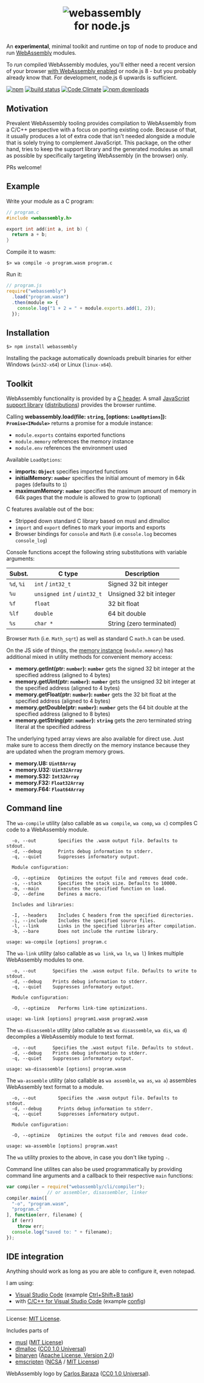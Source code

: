 <h1><p align="center"><img src="https://github.com/WebAssembly/web-assembly-logo/raw/master/dist/logo/web-assembly-logo-256px.png" alt="webassembly" /><br />for node.js</p></h1>

An **experimental**, minimal toolkit and runtime on top of node to produce and run [WebAssembly](http://webassembly.org) modules.

To *run* compiled WebAssembly modules, you'll either need a recent version of your browser [with WebAssembly enabled](http://caniuse.com/#feat=wasm) or node.js 8 - but you probably already know that. For development, node.js 6 upwards is sufficient.

[![npm](https://img.shields.io/npm/v/webassembly.svg)](https://www.npmjs.com/package/webassembly) [![build status](https://travis-ci.org/dcodeIO/webassembly.svg?branch=master)](https://travis-ci.org/dcodeIO/webassembly) [![Code Climate](https://codeclimate.com/github/dcodeIO/webassembly/badges/gpa.svg)](https://codeclimate.com/github/dcodeIO/webassembly) [![npm downloads](https://img.shields.io/npm/dm/webassembly.svg)](https://www.npmjs.com/package/webassembly)

Motivation
----------

Prevalent WebAssembly tooling provides compilation to WebAssembly from a C/C++ perspective with a focus on porting existing code. Because of that, it usually produces a lot of extra code that isn't needed alongside a module that is solely trying to complement JavaScript. This package, on the other hand, tries to keep the support library and the generated modules as small as possible by specifically targeting WebAssembly (in the browser) only.

PRs welcome!

Example
-------

Write your module as a C program:

```c
// program.c
#include <webassembly.h>

export int add(int a, int b) {
  return a + b;
}
```

Compile it to wasm:

```
$> wa compile -o program.wasm program.c
```

Run it:

```js
// program.js
require("webassembly")
  .load("program.wasm")
  .then(module => {
    console.log("1 + 2 = " + module.exports.add(1, 2));
  });
```

Installation
------------

```
$> npm install webassembly
```

Installing the package automatically downloads prebuilt binaries for either Windows (`win32-x64`) or Linux (`linux-x64`).

Toolkit
-------

WebAssembly functionality is provided by a [C header](https://github.com/dcodeIO/webassembly/blob/master/include/webassembly.h). A small [JavaScript support library](https://github.com/dcodeIO/webassembly/tree/master/src) ([distributions](https://github.com/dcodeIO/webassembly/tree/master/dist)) provides the browser runtime.

Calling **webassembly.load(file: `string`, [options: `LoadOptions`]): `Promise<IModule>`** returns a promise for a module instance:

* `module.exports` contains exported functions
* `module.memory` references the memory instance
* `module.env` references the environment used

Available `LoadOptions`:

* **imports: `Object`** specifies imported functions
* **initialMemory: `number`** specifies the initial amount of memory in 64k pages (defaults to `1`)
* **maximumMemory: `number`** specifies the maximum amount of memory in 64k pages that the module is allowed to grow to (optional)

C features available out of the box:

* Stripped down standard C library based on musl and dlmalloc
* `import` and `export` defines to mark your imports and exports
* Browser bindings for `console` and `Math` (i.e `console.log` becomes `console_log`)

Console functions accept the following string substitutions with variable arguments:

| Subst.     | C type                      | Description
|------------|-----------------------------|-------------------------
| `%d`, `%i` | `int` / `int32_t`           | Signed 32 bit integer
| `%u`       | `unsigned int` / `uint32_t` | Unsigned 32 bit integer
| `%f`       | `float`                     | 32 bit float
| `%lf`      | `double`                    | 64 bit double
| `%s`       | `char *`                    | String (zero terminated)

Browser `Math` (i.e. `Math_sqrt`) as well as standard C `math.h` can be used.

On the JS side of things, the [memory instance](https://developer.mozilla.org/en-US/docs/Web/JavaScript/Reference/Global_Objects/WebAssembly/Memory) (`module.memory`) has additional mixed in utility methods for convenient memory access:

* **memory.getInt(ptr: `number`): `number`** gets the signed 32 bit integer at the specified address (aligned to 4 bytes)
* **memory.getUint(ptr: `number`): `number`** gets the unsigned 32 bit integer at the specified address (aligned to 4 bytes)
* **memory.getFloat(ptr: `number`): `number`** gets the 32 bit float at the specified address (aligned to 4 bytes)
* **memory.getDouble(ptr: `number`): `number`** gets the 64 bit double at the specified address (aligned to 8 bytes)
* **memory.getString(ptr: `number`): `string`** gets the zero terminated string literal at the specified address

The underlying typed array views are also available for direct use. Just make sure to access them directly on the memory instance because they are updated when the program memory grows.

* **memory.U8: `Uint8Array`**
* **memory.U32: `Uint32Array`**
* **memory.S32: `Int32Array`**
* **memory.F32: `Float32Array`**
* **memory.F64: `Float64Array`**

Command line
------------

The `wa-compile` utility (also callable as `wa compile`, `wa comp`, `wa c`) compiles C code to a WebAssembly module.

```
  -o, --out        Specifies the .wasm output file. Defaults to stdout.
  -d, --debug      Prints debug information to stderr.
  -q, --quiet      Suppresses informatory output.

  Module configuration:

  -O, --optimize   Optimizes the output file and removes dead code.
  -s, --stack      Specifies the stack size. Defaults to 10000.
  -m, --main       Executes the specified function on load.
  -D, --define     Defines a macro.

  Includes and libraries:

  -I, --headers    Includes C headers from the specified directories.
  -i, --include    Includes the specified source files.
  -l, --link       Links in the specified libraries after compilation.
  -b, --bare       Does not include the runtime library.

usage: wa-compile [options] program.c
```

The `wa-link` utility (also callable as `wa link`, `wa ln`, `wa l`) linkes multiple WebAssembly modules to one.

```
  -o, --out      Specifies the .wasm output file. Defaults to write to stdout.
  -d, --debug    Prints debug information to stderr.
  -q, --quiet    Suppresses informatory output.

  Module configuration:

  -O, --optimize   Performs link-time optimizations.

usage: wa-link [options] program1.wasm program2.wasm
```

The `wa-disassemble` utility (also callable as `wa disassemble`, `wa dis`, `wa d`) decompiles a WebAssembly module to text format.

```
  -o, --out      Specifies the .wast output file. Defaults to stdout.
  -d, --debug    Prints debug information to stderr.
  -q, --quiet    Suppresses informatory output.

usage: wa-disassemble [options] program.wasm
```

The `wa-assemble` utility (also callable as `wa assemble`, `wa as`, `wa a`) assembles WebAssembly text format to a module.

```
  -o, --out        Specifies the .wasm output file. Defaults to stdout.
  -d, --debug      Prints debug information to stderr.
  -q, --quiet      Suppresses informatory output.

  Module configuration:

  -O, --optimize   Optimizes the output file and removes dead code.

usage: wa-assemble [options] program.wast
```

The `wa` utility proxies to the above, in case you don't like typing `-`.

Command line utilites can also be used programmatically by providing command line arguments and a callback to their respective `main` functions:

```js
var compiler = require("webassembly/cli/compiler");
               // or assembler, disassembler, linker
compiler.main([
  "-o", "program.wasm",
  "program.c"
], function(err, filename) {
  if (err)
    throw err;
  console.log("saved to: " + filename);
});
```

IDE integration
---------------

Anything should work as long as you are able to configure it, even notepad.

I am using:

* [Visual Studio Code](https://code.visualstudio.com/) (example [Ctrl+Shift+B task](https://github.com/dcodeIO/webassembly/blob/master/.vscode/tasks.json))
* with [C/C++ for Visual Studio Code](https://marketplace.visualstudio.com/items?itemName=ms-vscode.cpptools) (example [config](https://github.com/dcodeIO/webassembly/blob/master/.vscode/c_cpp_properties.json))

---

License: [MIT License](https://opensource.org/licenses/MIT).

Includes parts of

* [musl](http://www.musl-libc.org/) ([MIT License](https://opensource.org/licenses/MIT))
* [dlmalloc](http://g.oswego.edu/dl/html/malloc.html) ([CC0 1.0 Universal](https://creativecommons.org/publicdomain/zero/1.0/))
* [binaryen](https://github.com/WebAssembly/binaryen) ([Apache License, Version 2.0](https://opensource.org/licenses/Apache-2.0))
* [emscripten](https://kripken.github.io/emscripten-site/) ([NCSA](https://opensource.org/licenses/NCSA) / [MIT License](https://opensource.org/licenses/MIT))

WebAssembly logo by [Carlos Baraza](https://github.com/carlosbaraza) ([CC0 1.0 Universal](https://creativecommons.org/publicdomain/zero/1.0/)).
